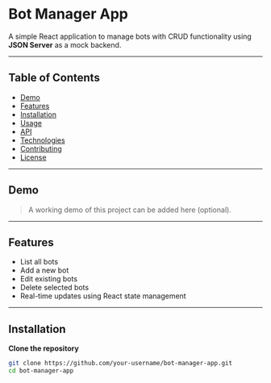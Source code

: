 # Bot Manager App

A simple React application to manage bots with CRUD functionality using **JSON Server** as a mock backend.

---

## Table of Contents

- [Demo](#demo)  
- [Features](#features)  
- [Installation](#installation)  
- [Usage](#usage)  
- [API](#api)  
- [Technologies](#technologies)  
- [Contributing](#contributing)  
- [License](#license)  

---

## Demo

> A working demo of this project can be added here (optional).  

---

## Features

- List all bots  
- Add a new bot  
- Edit existing bots  
- Delete selected bots  
- Real-time updates using React state management  

---

## Installation

 **Clone the repository**

```bash
git clone https://github.com/your-username/bot-manager-app.git
cd bot-manager-app

